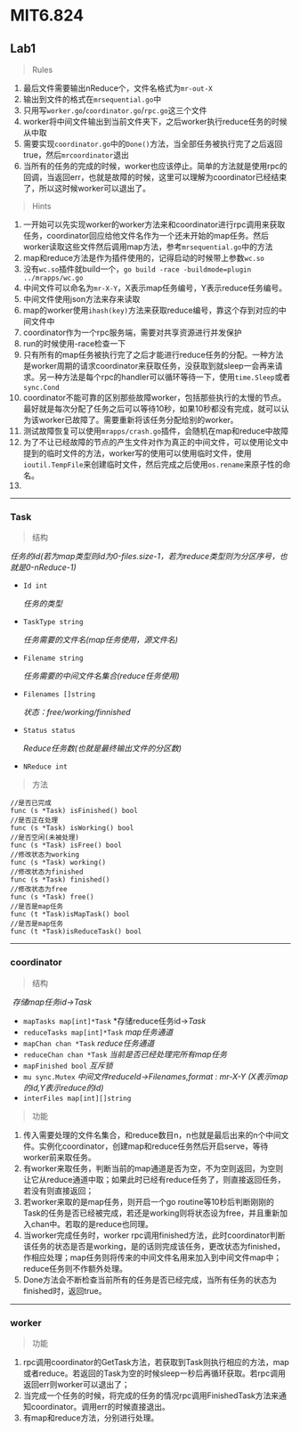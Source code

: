 # MIT6.824

## Lab1

> Rules

1. 最后文件需要输出nReduce个，文件名格式为`mr-out-X`
2. 输出到文件的格式在`mrsequential.go`中
3. 只用写`worker.go`/`coordinator.go`/`rpc.go`这三个文件
4. worker将中间文件输出到当前文件夹下，之后worker执行reduce任务的时候从中取
5. 需要实现`coordinator.go`中的`Done()`方法，当全部任务被执行完了之后返回true，然后`mrcoordinator`退出
6. 当所有的任务的完成的时候，worker也应该停止。简单的方法就是使用rpc的回调，当返回err，也就是故障的时候，这里可以理解为coordinator已经结束了，所以这时候worker可以退出了。

> Hints

1. 一开始可以先实现worker的worker方法来和coordinator进行rpc调用来获取任务，coordinator回应给他文件名作为一个还未开始的map任务。然后worker读取这些文件然后调用map方法，参考`mrsequential.go`中的方法
2. map和reduce方法是作为插件使用的，记得启动的时候带上参数`wc.so`
3. 没有`wc.so`插件就build一个，`go build -race -buildmode=plugin ../mrapps/wc.go`
4. 中间文件可以命名为`mr-X-Y`，X表示map任务编号，Y表示reduce任务编号。
5. 中间文件使用json方法来存来读取
6. map的worker使用`ihash(key)`方法来获取reduce编号，靠这个存到对应的中间文件中
7. coordinator作为一个rpc服务端，需要对共享资源进行并发保护
8. run的时候使用-race检查一下
9. 只有所有的map任务被执行完了之后才能进行reduce任务的分配。一种方法是worker周期的请求coordinator来获取任务，没获取到就sleep一会再来请求。另一种方法是每个rpc的handler可以循环等待一下，使用`time.Sleep`或者`sync.Cond`
10. coordinator不能可靠的区别那些故障worker，包括那些执行的太慢的节点。最好就是每次分配了任务之后可以等待10秒，如果10秒都没有完成，就可以认为该worker已故障了。需要重新将该任务分配给别的worker。
11. 测试故障恢复可以使用`mrapps/crash.go`插件，会随机在map和reduce中故障
12. 为了不让已经故障的节点的产生文件对作为真正的中间文件，可以使用论文中提到的临时文件的方法，worker写的使用可以使用临时文件，使用`ioutil.TempFile`来创建临时文件，然后完成之后使用`os.rename`来原子性的命名。
13. 

---

### Task

> 结构

​		*任务的id(若为map类型则id为0-files.size-1，若为reduce类型则为分区序号，也就是0-nReduce-1)*

- `Id int`

  *任务的类型*

- `TaskType string`

  *任务需要的文件名(map任务使用，源文件名)*

- `Filename string`

  *任务需要的中间文件名集合(reduce任务使用)*

- `Filenames []string`

  *状态：free/working/finnished*

- `Status status`

  *Reduce任务数(也就是最终输出文件的分区数)*

- `NReduce int`

> 方法

```
//是否已完成
func (s *Task) isFinished() bool
//是否正在处理
func (s *Task) isWorking() bool 
//是否空闲(未被处理)
func (s *Task) isFree() bool
//修改状态为working
func (s *Task) working()
//修改状态为finished
func (s *Task) finished()
//修改状态为free
func (s *Task) free()
//是否是map任务
func (t *Task)isMapTask() bool
//是否是map任务
func (t *Task)isReduceTask() bool
```

---

### coordinator

> 结构

​		*存储map任务id->Task*

- `mapTasks map[int]*Task`
  *存储reduce任务id->*Task*
- `reduceTasks map[int]*Task`
  *map任务通道*
- `mapChan chan *Task`
  *reduce任务通道*
- `reduceChan chan *Task`
  *当前是否已经处理完所有map任务*
- `mapFinished bool`
  *互斥锁*
- `mu sync.Mutex`
  *中间文件reduceId->Filenames,format : mr-X-Y (X表示map的id,Y表示reduce的id)*
- `interFiles map[int][]string`

> 功能

1. 传入需要处理的文件名集合，和reduce数目n，n也就是最后出来的n个中间文件。实例化coordinator，创建map和reduce任务然后开启serve，等待worker前来取任务。
2. 有worker来取任务，判断当前的map通道是否为空，不为空则返回，为空则让它从reduce通道中取；如果此时已经有reduce任务了，则直接返回任务，若没有则直接返回；
3. 若worker来取的是map任务，则开启一个go routine等10秒后判断刚刚的Task的任务是否已经被完成，若还是working则将状态设为free，并且重新加入chan中。若取的是reduce也同理。
4. 当worker完成任务时，worker rpc调用finished方法，此时coordinator判断该任务的状态是否是working，是的话则完成该任务，更改状态为finished，作相应处理；map任务则将传来的中间文件名用来加入到中间文件map中；reduce任务则不作额外处理。
5. Done方法会不断检查当前所有的任务是否已经完成，当所有任务的状态为finished时，返回true。

---

### worker

> 功能

1. rpc调用coordinator的GetTask方法，若获取到Task则执行相应的方法，map或者reduce。若返回的Task为空的时候sleep一秒后再循环获取。若rpc调用返回err则worker可以退出了；
2. 当完成一个任务的时候，将完成的任务的情况rpc调用FinishedTask方法来通知coordinator。调用err的时候直接退出。
3. 有map和reduce方法，分别进行处理。




